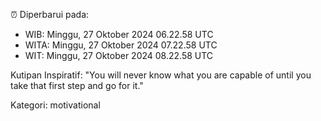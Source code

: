 ⏰ Diperbarui pada:
- WIB: Minggu, 27 Oktober 2024 06.22.58 UTC
- WITA: Minggu, 27 Oktober 2024 07.22.58 UTC
- WIT: Minggu, 27 Oktober 2024 08.22.58 UTC

Kutipan Inspiratif:
"You will never know what you are capable of until you take that first step and go for it."


Kategori: motivational

